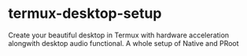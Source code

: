 # termux-desktop-setup
Create your beautiful desktop in Termux with hardware acceleration alongwith desktop audio functional. A whole setup of Native and PRoot
